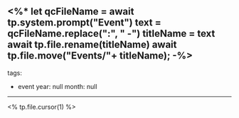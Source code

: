 <%* 
let qcFileName = await tp.system.prompt("Event")
text = qcFileName.replace(":", " -")
titleName = text
await tp.file.rename(titleName) 
await tp.file.move("Events/"+ titleName);
-%>
---
tags:
- event
year: null
month: null
---

<% tp.file.cursor(1) %>
